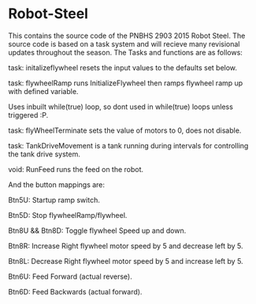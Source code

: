 # Robot-Steel
This contains the source code of the PNBHS 2903 2015 Robot Steel. The source code is based on a task system and will recieve many revisional updates throughout the season. The Tasks and functions are as follows:

task: initalizeflywheel resets the input values to the defaults set below.

task: flywheelRamp runs InitializeFlywheel then ramps flywheel ramp up with defined variable.

Uses inbuilt while(true) loop, so dont used in while(true) loops unless triggered :P.

task: flyWheelTerminate sets the value of motors to 0, does not disable.

task: TankDriveMovement is a tank running during intervals for controlling the tank drive system.

void: RunFeed runs the feed on the robot.

And the button mappings are:

Btn5U: Startup ramp switch.

Btn5D: Stop flywheelRamp/flywheel.

Btn8U && Btn8D: Toggle flywheel Speed up and down.

Btn8R: Increase Right flywheel motor speed by 5 and decrease left by 5.

Btn8L: Decrease Right flywheel motor speed by 5 and increase left by 5.

Btn6U: Feed Forward (actual reverse).

Btn6D: Feed Backwards (actual forward).
